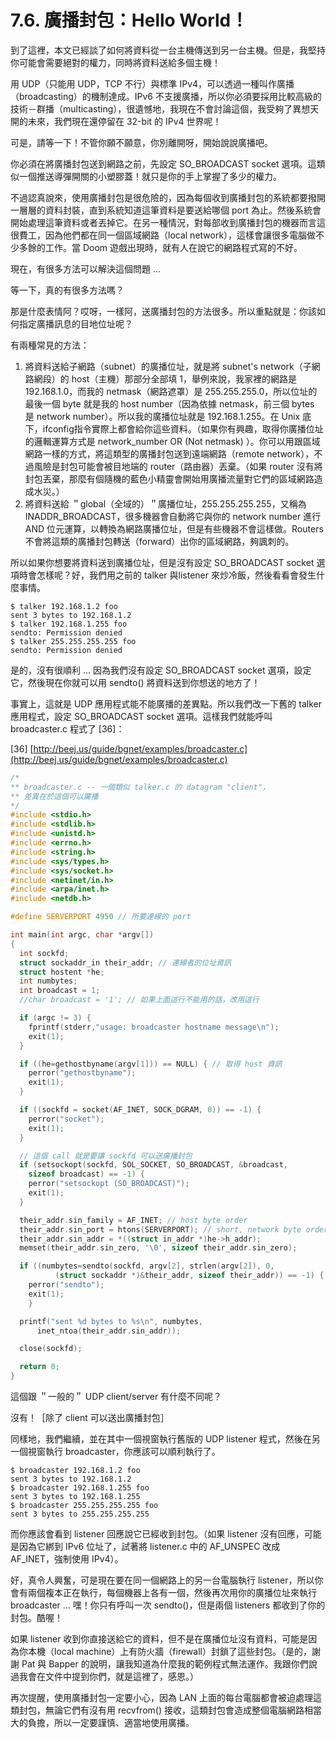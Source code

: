 # 7.6. 廣播封包：Hello World！

到了這裡，本文已經談了如何將資料從一台主機傳送到另一台主機。但是，我堅持你可能會需要絕對的權力，同時將資料送給多個主機！

用 UDP（只能用 UDP，TCP 不行）與標準 IPv4，可以透過一種叫作廣播（broadcasting）的機制達成。IPv6 不支援廣播，所以你必須要採用比較高級的技術－群播（multicasting），很遺憾地，我現在不會討論這個，我受夠了異想天開的未來，我們現在還停留在 32-bit 的 IPv4 世界呢！

可是，請等一下！不管你願不願意，你別離開呀，開始說說廣播吧。

你必須在將廣播封包送到網路之前，先設定 SO\_BROADCAST socket 選項。這類似一個推送導彈開關的小塑膠蓋！就只是你的手上掌握了多少的權力。

不過認真說來，使用廣播封包是很危險的，因為每個收到廣播封包的系統都要撥開一層層的資料封裝，直到系統知道這筆資料是要送給哪個 port 為止。然後系統會開始處理這筆資料或者丟掉它。在另一種情況，對每部收到廣播封包的機器而言這很費工，因為他們都在同一個區域網路（local network），這樣會讓很多電腦做不少多餘的工作。當 Doom 遊戲出現時，就有人在說它的網路程式寫的不好。

現在，有很多方法可以解決這個問題 ...

等一下，真的有很多方法嗎？

那是什麼表情阿？哎呀，一樣阿，送廣播封包的方法很多。所以重點就是：你該如何指定廣播訊息的目地位址呢？

有兩種常見的方法：

1. 將資料送給子網路（subnet）的廣播位址，就是將 subnet's network（子網路網段）的 host（主機）那部分全部填 1，舉例來說，我家裡的網路是 192.168.1.0，而我的 netmask（網路遮罩）是 255.255.255.0，所以位址的最後一個 byte 就是我的 host number（因為依據 netmask，前三個 bytes 是 network number）。所以我的廣播位址就是 192.168.1.255。在 Unix 底下，ifconfig指令實際上都會給你這些資料。（如果你有興趣，取得你廣播位址的邏輯運算方式是 network\_number OR (Not netmask) ）。你可以用跟區域網路一樣的方式，將這類型的廣播封包送到遠端網路（remote network），不過風險是封包可能會被目地端的 router（路由器）丟棄。（如果 router 沒有將封包丟棄，那麼有個隨機的藍色小精靈會開始用廣播流量對它們的區域網路造成水災。）
2. 將資料送給 ＂global（全域的）＂廣播位址，255.255.255.255，又稱為 INADDR\_BROADCAST，很多機器會自動將它與你的 network number 進行 AND 位元運算，以轉換為網路廣播位址，但是有些機器不會這樣做。Routers 不會將這類的廣播封包轉送（forward）出你的區域網路，夠諷刺的。

所以如果你想要將資料送到廣播位址，但是沒有設定 SO\_BROADCAST socket 選項時會怎樣呢？好，我們用之前的 talker 與listener 來炒冷飯，然後看看會發生什麼事情。

```shell
$ talker 192.168.1.2 foo
sent 3 bytes to 192.168.1.2
$ talker 192.168.1.255 foo
sendto: Permission denied
$ talker 255.255.255.255 foo
sendto: Permission denied
```

是的，沒有很順利 ... 因為我們沒有設定 SO\_BROADCAST socket 選項，設定它，然後現在你就可以用 sendto() 將資料送到你想送的地方了！

事實上，這就是 UDP 應用程式能不能廣播的差異點。所以我們改一下舊的 talker 應用程式，設定 SO\_BROADCAST socket 選項。這樣我們就能呼叫 broadcaster.c 程式了 \[36]：

\[36] [http://beej.us/guide/bgnet/examples/broadcaster.c](http://beej.us/guide/bgnet/examples/broadcaster.c)

```c
/*
** broadcaster.c -- 一個類似 talker.c 的 datagram "client"，
** 差異在於這個可以廣播
*/
#include <stdio.h>
#include <stdlib.h>
#include <unistd.h>
#include <errno.h>
#include <string.h>
#include <sys/types.h>
#include <sys/socket.h>
#include <netinet/in.h>
#include <arpa/inet.h>
#include <netdb.h>

#define SERVERPORT 4950 // 所要連線的 port

int main(int argc, char *argv[])
{
  int sockfd;
  struct sockaddr_in their_addr; // 連線者的位址資訊
  struct hostent *he;
  int numbytes;
  int broadcast = 1;
  //char broadcast = '1'; // 如果上面這行不能用的話，改用這行

  if (argc != 3) {
    fprintf(stderr,"usage: broadcaster hostname message\n");
    exit(1);
  }

  if ((he=gethostbyname(argv[1])) == NULL) { // 取得 host 資訊
    perror("gethostbyname");
    exit(1);
  }

  if ((sockfd = socket(AF_INET, SOCK_DGRAM, 0)) == -1) {
    perror("socket");
    exit(1);
  }

  // 這個 call 就是要讓 sockfd 可以送廣播封包
  if (setsockopt(sockfd, SOL_SOCKET, SO_BROADCAST, &broadcast,
    sizeof broadcast) == -1) {
    perror("setsockopt (SO_BROADCAST)");
    exit(1);
  }

  their_addr.sin_family = AF_INET; // host byte order
  their_addr.sin_port = htons(SERVERPORT); // short, network byte order
  their_addr.sin_addr = *((struct in_addr *)he->h_addr);
  memset(their_addr.sin_zero, '\0', sizeof their_addr.sin_zero);

  if ((numbytes=sendto(sockfd, argv[2], strlen(argv[2]), 0,
          (struct sockaddr *)&their_addr, sizeof their_addr)) == -1) {
    perror("sendto");
    exit(1);
    }

  printf("sent %d bytes to %s\n", numbytes,
      inet_ntoa(their_addr.sin_addr));

  close(sockfd);

  return 0;
}
```

這個跟 ＂一般的＂ UDP client/server 有什麼不同呢？

沒有！［除了 client 可以送出廣播封包］

同樣地，我們繼續，並在其中一個視窗執行舊版的 UDP listener 程式，然後在另一個視窗執行 broadcaster，你應該可以順利執行了。

```shell
$ broadcaster 192.168.1.2 foo
sent 3 bytes to 192.168.1.2
$ broadcaster 192.168.1.255 foo
sent 3 bytes to 192.168.1.255
$ broadcaster 255.255.255.255 foo
sent 3 bytes to 255.255.255.255
```

而你應該會看到 listener 回應說它已經收到封包。（如果 listener 沒有回應，可能是因為它綁到 IPv6 位址了，試著將 listener.c 中的 AF\_UNSPEC 改成 AF\_INET，強制使用 IPv4）。

好，真令人興奮，可是現在要在同一個網路上的另一台電腦執行 listener，所以你會有兩個複本正在執行，每個機器上各有一個，然後再次用你的廣播位址來執行 broadcaster ... 嘿！你只有呼叫一次 sendto()，但是兩個 listeners 都收到了你的封包。酷喔！

如果 listener 收到你直接送給它的資料，但不是在廣播位址沒有資料，可能是因為你本機（local machine）上有防火牆（firewall）封鎖了這些封包。（是的，謝謝 Pat 與 Bapper 的說明，讓我知道為什麼我的範例程式無法運作。我跟你們說過我會在文件中提到你們，就是這裡了，感恩。）

再次提醒，使用廣播封包一定要小心，因為 LAN 上面的每台電腦都會被迫處理這類封包，無論它們有沒有用 recvfrom() 接收，這類封包會造成整個電腦網路相當大的負擔，所以一定要謹慎、適當地使用廣播。
